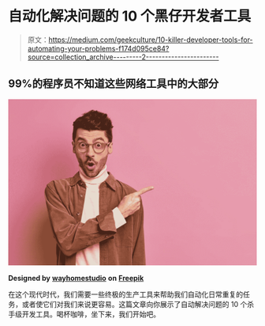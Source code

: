 # 自动化解决问题的 10 个黑仔开发者工具

> 原文：<https://medium.com/geekculture/10-killer-developer-tools-for-automating-your-problems-f174d095ce84?source=collection_archive---------2----------------------->

## 99%的程序员不知道这些网络工具中的大部分

![](img/c9f2eb348e7d298d624e0656b96fd31e.png)

**Designed by** [**wayhomestudio**](https://www.freepik.com/wayhomestudio) **on** [**Freepik**](https://www.freepik.com/)

在这个现代时代，我们需要一些终极的生产工具来帮助我们自动化日常重复的任务，或者使它们对我们来说更容易。这篇文章向你展示了自动解决问题的 10 个杀手级开发工具。喝杯咖啡，坐下来，我们开始吧。